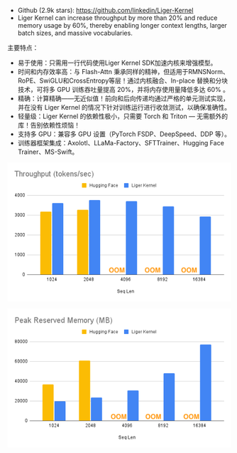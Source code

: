 - Github (2.9k stars): https://github.com/linkedin/Liger-Kernel
- Liger Kernel can increase throughput by more than 20% and reduce memory usage by 60%, thereby enabling longer context lengths, larger batch sizes, and massive vocabularies.

主要特点：
- 易于使用：只需用一行代码使用Liger Kernel SDK加速内核来增强模型。
- 时间和内存效率高：与 Flash-Attn 秉承同样的精神，但适用于RMNSNorm、RoPE、SwiGLU和CrossEntropy等层！通过内核融合、In-place 替换和分块技术，可将多 GPU 训练吞吐量提高 20%，并将内存使用量降低多达 60% 。
- 精确：计算精确——无近似值！前向和后向传递均通过严格的单元测试实现，并在没有 Liger Kernel 的情况下针对训练运行进行收敛测试，以确保准确性。
- 轻量级：Liger Kernel 的依赖性极小，只需要 Torch 和 Triton — 无需额外的库！告别依赖性烦恼！
- 支持多 GPU：兼容多 GPU 设置（PyTorch FSDP、DeepSpeed、DDP 等）。
- 训练器框架集成：Axolotl、LLaMa-Factory、SFTTrainer、Hugging Face Trainer、MS-Swift。

![](.04_Liger_kernel_images/吞吐量.png)

![](.04_Liger_kernel_images/显存占用.png)

